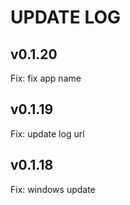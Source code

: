 # UPDATE LOG

## v0.1.20

Fix: fix app name

## v0.1.19

Fix: update log url

## v0.1.18

Fix: windows update


